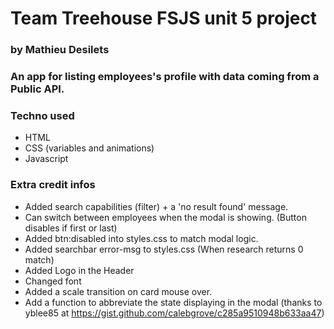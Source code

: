 # Team Treehouse FSJS unit 5 project
### by Mathieu Desilets

### An app for listing employees's profile with data coming from a Public API.

### Techno used
- HTML
- CSS (variables and animations)
- Javascript

### Extra credit infos 
- Added search capabilities (filter) + a 'no result found' message.
- Can switch between employees when the modal is showing. (Button disables if first or last)
- Added btn:disabled into styles.css to match modal logic.
- Added searchbar error-msg to styles.css (When research returns 0 match)
- Added Logo in the Header
- Changed font
- Added a scale transition on card mouse over.
- Add a function to abbreviate the state displaying in the modal (thanks to yblee85 at https://gist.github.com/calebgrove/c285a9510948b633aa47)



